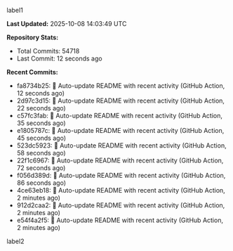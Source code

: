 
label1 
<!-- ACTIVITY_START -->
**Last Updated:** 2025-10-08 14:03:49 UTC

**Repository Stats:**
- Total Commits: 54718
- Last Commit: 12 seconds ago

**Recent Commits:**
- fa8734b25: 🤖 Auto-update README with recent activity (GitHub Action, 12 seconds ago)
- 2d97c3d15: 🤖 Auto-update README with recent activity (GitHub Action, 22 seconds ago)
- c57fc3fab: 🤖 Auto-update README with recent activity (GitHub Action, 35 seconds ago)
- e1805787c: 🤖 Auto-update README with recent activity (GitHub Action, 45 seconds ago)
- 523dc5923: 🤖 Auto-update README with recent activity (GitHub Action, 58 seconds ago)
- 22f1c6967: 🤖 Auto-update README with recent activity (GitHub Action, 72 seconds ago)
- f056d389d: 🤖 Auto-update README with recent activity (GitHub Action, 86 seconds ago)
- 4ce63eb18: 🤖 Auto-update README with recent activity (GitHub Action, 2 minutes ago)
- 912d2caa2: 🤖 Auto-update README with recent activity (GitHub Action, 2 minutes ago)
- e54f4a2f5: 🤖 Auto-update README with recent activity (GitHub Action, 2 minutes ago)
<!-- ACTIVITY_END -->

label2
